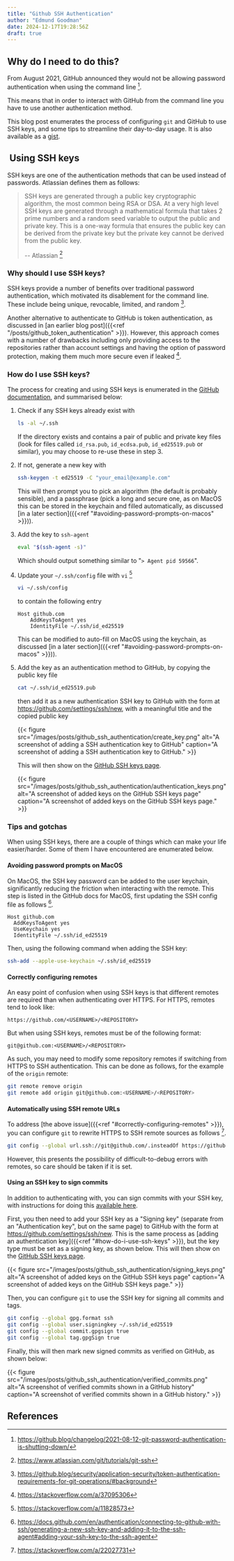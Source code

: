```yaml
---
title: "Github SSH Authentication"
author: "Edmund Goodman"
date: 2024-12-17T19:28:56Z
draft: true
---
```


## Why do I need to do this?

From August 2021, GitHub announced they would not be allowing password authentication
when using the command line [^1].

<!--more-->

This means that in order to interact with GitHub from the command line you have
to use another authentication method.

This blog post enumerates the process of
configuring `git` and GitHub to use SSH keys, and some tips to streamline their
day-to-day usage. It is also available as a
[gist](https://gist.github.com/EdmundGoodman/e8faa0b3c2dddf350a00fb23dab48a59).

##  Using SSH keys

SSH keys are one of the authentication methods that can be used instead of
passwords. Atlassian defines them as follows:

> SSH keys are generated through a public key cryptographic algorithm, the most
> common being RSA or DSA. At a very high level SSH keys are generated through a
> mathematical formula that takes 2 prime numbers and a random seed variable to
> output the public and private key. This is a one-way formula that ensures the
> public key can be derived from the private key but the private key cannot be
> derived from the public key.
>
> -- Atlassian [^2]

### Why should I use SSH keys?

SSH keys provide a number of benefits over traditional password authentication,
which motivated its disablement for the command line. These include being
unique, revocable, limited, and random [^3].

Another alternative to authenticate to GitHub is token authentication, as
discussed in [an earlier blog post]({{<ref "/posts/github_token_authentication" >}}).
However, this approach comes with a number of drawbacks including only
providing access to the repositories rather than account settings and having
the option of password protection, making them much more secure even if leaked [^4].

### How do I use SSH keys?

The process for creating and using SSH keys is enumerated in the
[GitHub documentation](https://docs.github.com/en/authentication/connecting-to-github-with-ssh),
and summarised below:

1. Check if any SSH keys already exist with

   ```bash
   ls -al ~/.ssh
   ```

   If the directory exists and contains a pair of public and private key files
   (look for files called `id_rsa.pub`, `id_ecdsa.pub`, `id_ed25519.pub` or similar),
   you may choose to re-use these in step 3.

2. If not, generate a new key with

    ```bash
    ssh-keygen -t ed25519 -C "your_email@example.com"
    ```

    This will then prompt you to pick an algorithm (the default is probably
    sensible), and a passphrase (pick a long and secure one, as on MacOS this
    can be stored in the keychain and filled automatically, as discussed
    [in a later section]({{<ref "#avoiding-password-prompts-on-macos" >}})).

3. Add the key to `ssh-agent`

    ```bash
    eval "$(ssh-agent -s)"
    ```

    Which should output something similar to "`> Agent pid 59566`".

4. Update your `~/.ssh/config` file with `vi` [^5] 

    ```bash
    vi ~/.ssh/config
    ```
   to contain the following entry

   ```
   Host github.com
       AddKeysToAgent yes
       IdentityFile ~/.ssh/id_ed25519
   ```

   This can be modified to auto-fill on MacOS using the keychain, as discussed
   [in a later section]({{<ref "#avoiding-password-prompts-on-macos" >}})).

5. Add the key as an authentication method to GitHub, by copying the public key
   file

   ```bash
   cat ~/.ssh/id_ed25519.pub
   ```

    then add it as a new authentication SSH key to GitHub with the form at
    <https://github.com/settings/ssh/new>, with a meaningful title and the copied
    public key

    {{< figure
        src="/images/posts/github_ssh_authentication/create_key.png"
        alt="A screenshot of adding a SSH authentication key to GitHub"
        caption="A screenshot of adding a SSH authentication key to GitHub." >}}

    This will then show on the [GitHub SSH keys page](https://github.com/settings/keys).

    {{< figure
        src="/images/posts/github_ssh_authentication/authentication_keys.png"
        alt="A screenshot of added keys on the GitHub SSH keys page"
        caption="A screenshot of added keys on the GitHub SSH keys page." >}}

### Tips and gotchas

When using SSH keys, there are a couple of things which can make your life
easier/harder. Some of them I have encountered are enumerated below.

#### Avoiding password prompts on MacOS

On MacOS, the SSH key password can be added to the user keychain, significantly
reducing the friction when interacting with the remote. This step is listed in
the GitHub docs for MacOS, first updating the SSH config file as follows [^6].

```text
Host github.com
  AddKeysToAgent yes
  UseKeychain yes
  IdentityFile ~/.ssh/id_ed25519
```

Then, using the following command when adding the SSH key:

```bash
ssh-add --apple-use-keychain ~/.ssh/id_ed25519
```

#### Correctly configuring remotes

An easy point of confusion when using SSH keys is that different remotes are
required than when authenticating over HTTPS. For HTTPS, remotes tend to look
like:

```text
https://github.com/<USERNAME>/<REPOSITORY>
```

But when using SSH keys, remotes must be of the following format:

```text
git@github.com:<USERNAME>/<REPOSITORY>
```

As such, you may need to modify some repository remotes if switching from HTTPS
to SSH authentication. This can be done as follows, for the example of the `origin` remote:

```bash
git remote remove origin
git remote add origin git@github.com:<USERNAME>/<REPOSITORY>
```

#### Automatically using SSH remote URLs

To address [the above issue]({{<ref "#correctly-configuring-remotes" >}}), you
can configure `git` to rewrite HTTPS to SSH remote sources as follows [^7].

```bash
git config --global url.ssh://git@github.com/.insteadOf https://github.com/
```

However, this presents the possibility of difficult-to-debug errors with remotes,
so care should be taken if it is set.

#### Using an SSH key to sign commits

In addition to authenticating with, you can sign commits with your SSH key, with
instructions for doing this [available here](https://docs.github.com/en/authentication/managing-commit-signature-verification/telling-git-about-your-signing-key#telling-git-about-your-ssh-key).

First, you then need to add your SSH key as a "Signing key" (separate from an
"Authentication key", but on the same page) to GitHub with the form at
<https://github.com/settings/ssh/new>. This is the same process as
[adding an authentication key]({{<ref "#how-do-i-use-ssh-keys" >}}),
but the key type must be set as a signing key, as shown below. This will then
show on the [GitHub SSH keys page](https://github.com/settings/keys).

{{< figure
    src="/images/posts/github_ssh_authentication/signing_keys.png"
    alt="A screenshot of added keys on the GitHub SSH keys page"
    caption="A screenshot of added keys on the GitHub SSH keys page." >}}

Then, you can configure `git` to use the SSH key for signing all commits and tags.

```bash
git config --global gpg.format ssh
git config --global user.signingkey ~/.ssh/id_ed25519
git config --global commit.gpgsign true
git config --global tag.gpgSign true
```

Finally, this will then mark new signed commits as verified on GitHub, as shown
below:

{{< figure
    src="/images/posts/github_ssh_authentication/verified_commits.png"
    alt="A screenshot of verified commits shown in a GitHub history"
    caption="A screenshot of verified commits shown in a GitHub history." >}}


## References

[^1]: <https://github.blog/changelog/2021-08-12-git-password-authentication-is-shutting-down/>
[^2]: <https://www.atlassian.com/git/tutorials/git-ssh>
[^3]: <https://github.blog/security/application-security/token-authentication-requirements-for-git-operations/#background>
[^4]: <https://stackoverflow.com/a/37095306>
[^5]: <https://stackoverflow.com/a/11828573>
[^6]: <https://docs.github.com/en/authentication/connecting-to-github-with-ssh/generating-a-new-ssh-key-and-adding-it-to-the-ssh-agent#adding-your-ssh-key-to-the-ssh-agent>
[^7]: <https://stackoverflow.com/a/22027731>
